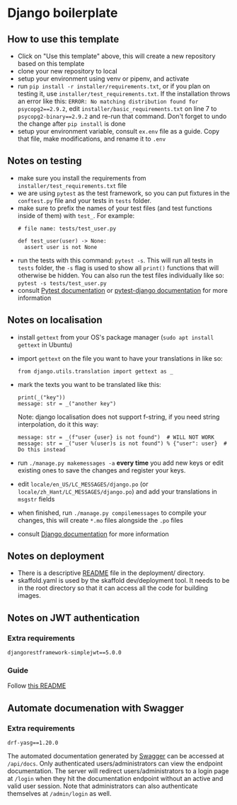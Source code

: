 # Django boilerplate

## How to use this template
- Click on "Use this template" above, this will create a new repository based on this template
- clone your new repository to local
- setup your environment using venv or pipenv, and activate
- run `pip install -r installer/requirements.txt`, or if you plan on testing it, use `installer/test_requirements.txt`. If the installation throws an error like this: `ERROR: No matching distribution found for psycopg2==2.9.2`, edit `installer/basic_requirements.txt` on line 7 to `psycopg2-binary==2.9.2` and re-run that command. Don't forget to undo the change after `pip install` is done
- setup your environment variable, consult `ex.env` file as a guide. Copy that file, make modifications, and rename it to `.env`

## Notes on testing
- make sure you install the requirements from `installer/test_requirements.txt` file
- we are using `pytest` as the test framework, so you can put fixtures in the `conftest.py` file and your tests in `tests` folder.
- make sure to prefix the names of your test files (and test functions inside of them) with `test_`. For example:
  ```
  # file name: tests/test_user.py

  def test_user(user) -> None:
    assert user is not None
  ```
- run the tests with this command: `pytest -s`. This will run all tests in `tests` folder, the `-s` flag is used to show all `print()` functions that will otherwise be hidden. You can also run the test files individually like so: `pytest -s tests/test_user.py`
- consult [Pytest documentation](https://pytest.org/) or [pytest-django documentation](https://pytest-django.readthedocs.io/) for more information

## Notes on localisation
- install `gettext` from your OS's package manager (`sudo apt install gettext` in Ubuntu)
- import `gettext` on the file you want to have your translations in like so:
  ```
  from django.utils.translation import gettext as _
  ```
- mark the texts you want to be translated like this:
  ```
  print(_("key"))
  message: str = _("another key")
  ```

  Note: django localisation does not support f-string, if you need string interpolation, do it this way:
  ```
  message: str = _(f"user {user} is not found")  # WILL NOT WORK
  message: str = _("user %(user)s is not found") % {"user": user}  # Do this instead
  ```
- run `./manage.py makemessages -a` **every time** you add new keys or edit existing ones to save the changes and register your keys.
- edit `locale/en_US/LC_MESSAGES/django.po` (or `locale/zh_Hant/LC_MESSAGES/django.po`) and add your translations in `msgstr` fields
- when finished, run `./manage.py compilemessages` to compile your changes, this will create `*.mo` files alongside the `.po` files
- consult [Django documentation](https://docs.djangoproject.com/en/3.2/topics/i18n/translation) for more information

## Notes on deployment
- There is a descriptive [README](deployment/README.md) file in the deployment/ directory.
- skaffold.yaml is used by the skaffold dev/deployment tool. It needs to be in the root directory so that it can access all the code for building images.

## Notes on JWT authentication

### Extra requirements
```
djangorestframework-simplejwt==5.0.0
```

### Guide
Follow [this README](core/services/README.md)

## Automate documenation with Swagger
### Extra requirements
```
drf-yasg==1.20.0
```

The automated documentation generated by [Swagger](https://swagger.io/) can be accessed at `/api/docs`. Only authenticated users/administrators can view the endpoint documentation. The server will redirect users/administrators to a login page at `/login` when they hit the documentation endpoint without an active and valid user session. Note that administrators can also authenticate themselves at `/admin/login` as well.
